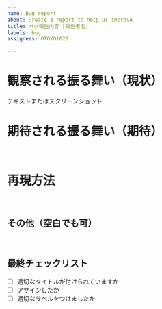 ```yaml
---
name: Bug report
about: Create a report to help us improve
title: バグ報告内容 [報告者名]
labels: bug
assignees: OTOYO1020

---
```


# 観察される振る舞い（現状）
  テキストまたはスクリーンショット
<br>

# 期待される振る舞い（期待）
<br>

# 再現方法
<br>

## その他（空白でも可）
<br>

## 最終チェックリスト
- [ ] 適切なタイトルが付けられていますか
- [ ] アサインしたか
- [ ] 適切なラベルをつけましたか
